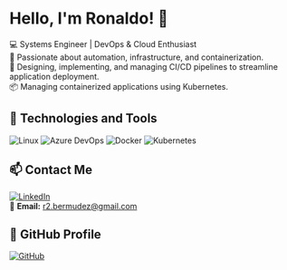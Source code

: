 # Hello, I'm Ronaldo! 👋

<!--
**ronaldorodriguezbermudez/ronaldorodriguezbermudez** is a ✨ _special_ ✨ repository because its `README.md` (this file) appears on your GitHub profile.

Here are some ideas to get you started:

- 🔭 I’m currently working on ...
- 🌱 I’m currently learning ...
- 👯 I’m looking to collaborate on ...
- 🤔 I’m looking for help with ...
- 💬 Ask me about ...
- 📫 How to reach me: ...
- 😄 Pronouns: ...
- ⚡ Fun fact: ...
-->

💻 Systems Engineer | DevOps & Cloud Enthusiast  
🚀 Passionate about automation, infrastructure, and containerization.  
🔧 Designing, implementing, and managing CI/CD pipelines to streamline application deployment.  
📦 Managing containerized applications using Kubernetes.

## 🚀 Technologies and Tools  
![Linux](https://img.shields.io/badge/Linux-FCC624?style=for-the-badge&logo=linux&logoColor=black)
![Azure DevOps](https://img.shields.io/badge/Azure%20DevOps-0078D7?style=for-the-badge&logo=azure-devops&logoColor=white)
![Docker](https://img.shields.io/badge/Docker-2496ED?style=for-the-badge&logo=docker&logoColor=white)
![Kubernetes](https://img.shields.io/badge/Kubernetes-326CE5?style=for-the-badge&logo=kubernetes&logoColor=white)

## 📫 Contact Me  
[![LinkedIn](https://img.shields.io/badge/LinkedIn-blue?style=for-the-badge&logo=linkedin)](https://www.linkedin.com/in/ronaldo-rodriguez-bermudez/)  
📧 **Email:** r2.bermudez@gmail.com

## 🔗 GitHub Profile  
[![GitHub](https://img.shields.io/badge/GitHub-100000?style=for-the-badge&logo=github&logoColor=white)](https://github.com/ronaldorodriguezbermudez)


